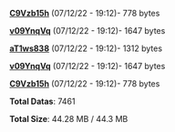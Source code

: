 [**C9Vzb15h**](/data/C9Vzb15h.txt) (07/12/22 - 19:12)- 778 bytes

[**v09YnqVq**](/data/v09YnqVq.txt) (07/12/22 - 19:12)- 1647 bytes

[**aT1ws838**](/data/aT1ws838.txt) (07/12/22 - 19:12)- 1312 bytes

[**v09YnqVq**](/data/v09YnqVq.txt) (07/12/22 - 19:12)- 1647 bytes

[**C9Vzb15h**](/data/C9Vzb15h.txt) (07/12/22 - 19:12)- 778 bytes

**Total Datas**: 7461

**Total Size**: 44.28 MB / 44.3 MB